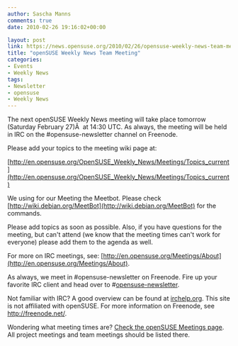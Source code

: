 ```yaml
---
author: Sascha Manns
comments: true
date: 2010-02-26 19:16:02+00:00

layout: post
link: https://news.opensuse.org/2010/02/26/opensuse-weekly-news-team-meeting-2/
title: "openSUSE Weekly News Team Meeting"
categories:
- Events
- Weekly News
tags:
- Newsletter
- opensuse
- Weekly News
---
```

The next openSUSE Weekly News meeting will take place tomorrow (Saturday  February 27)Â  at 14:30 UTC. As always, the meeting will be held   in IRC  on the #opensuse-newsletter channel on Freenode.

Please add your topics to the meeting wiki page at:

[http://en.opensuse.org/OpenSUSE_Weekly_News/Meetings/Topics_current](http://en.opensuse.org/OpenSUSE_Weekly_News/Meetings/Topics_current)

We using for our Meeting the Meetbot. Please check [http://wiki.debian.org/MeetBot](http://wiki.debian.org/MeetBot) for the commands.

Please add topics as soon as possible. Also, if you have questions    for the meeting, but can't attend (we know that the meeting times can't    work for everyone) please add them to the agenda as well.

For more on IRC meetings, see: [http://en.opensuse.org/Meetings/About](http://en.opensuse.org/Meetings/About).

As always, we meet in #opensuse-newsletter on Freenode. Fire up your    favorite IRC client and head over to #[opensuse-newsletter](irc://irc.freenode.net/opensuse-newsletter).

Not familiar with IRC? A good overview can be found at [irchelp.org](http://www.irchelp.org/).    This site is not affiliated with openSUSE. For more information on    Freenode, see http://freenode.net/.

Wondering what meeting times are? [Check the openSUSE Meetings    page](http://en.opensuse.org/Meetings). All project meetings and team meetings should be listed  there.		
